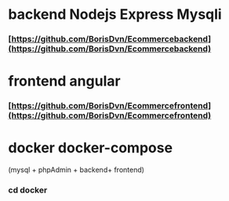 # backend Nodejs Express Mysqli
### [https://github.com/BorisDvn/Ecommercebackend](https://github.com/BorisDvn/Ecommercebackend)


# frontend angular
### [https://github.com/BorisDvn/Ecommercefrontend](https://github.com/BorisDvn/Ecommercefrontend)


# docker docker-compose
(mysql + phpAdmin + backend+ frontend)

### cd docker
